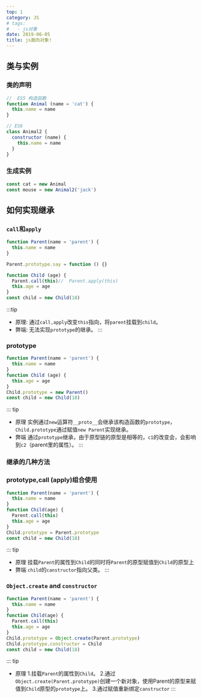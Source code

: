 ```yaml
---
top: 1
category: JS
# tags:
#   - js对象
date: 2019-06-05
title: js面向对象!
---
```

## 类与实例
### 类的声明
```js
//  ES5 构造函数
function Animal (name = 'cat') {
  this.name = name
}

// ES6
class Animal2 {
  constructor (name) {
    this.name = name
  }
}
``` 
### 生成实例
```js 
const cat = new Animal
const mouse = new Animal2('jack')
```

## 如何实现继承
### `call`和`apply`
```js
function Parent(name = 'parent') {
  this.name = name
}

Parent.prototype.say = function () {}

function Child (age) {
  Parent.call(this)//  Parent.apply(this)
  this.age = age
}
const child = new Child(18)
```
:::tip
  - 原理: 通过`call,apply`改变`this`指向，将`parent`挂载到`child`。
  - 弊端: 无法实现`prototype`的继承。
:::

### prototype
```js
function Parent(name = 'parent') {
  this.name = name
}
function Child (age) {
  this.age = age
}
Child.prototype = new Parent()
const child = new Child(18)
```
::: tip
  - 原理 实例通过`new`运算符`__proto__`会继承该构造函数的`prototype`，`Child.prototype`通过赋值`new Parent`实现继承。
  - 弊端 通过`prototype`继承，由于原型链的原型是相等的，`c1`的改变会，会影响到`c2`（parent里的属性）。
:::

### 继承的几种方法
### prototype,call (apply)组合使用
```js
function Parent(name = 'parent') {
  this.name = name
}
function Child(age) {
  Parent.call(this)
  this.age = age
}
Child.prototype = Parent.prototype
const child = new Child(18)
```
::: tip
  - 原理 挂载`Parent`的属性到`Child`的同时将`Parent`的原型赋值到`Child`的原型上
  - 弊端 `child`的`canstructor`指向父类。
:::

### `Object.create` and `constructor`
```js
function Parent(name = 'parent') {
  this.name = name
}
function Child(age) {
  Parent.call(this)
  this.age = age
}
Child.prototype = Object.create(Parent.prototype)
Child.prototype.constructor = Child
const child = new Child(18)
```
::: tip
  - 原理
      1.挂载`Parent`的属性到`Child`。
      2.通过`Object.create(Parent.prototype)`创建一个新对象，使用Parent的原型来赋值到`Child`原型的`prototype`上。
      3.通过赋值重新绑定`canstructor`
:::